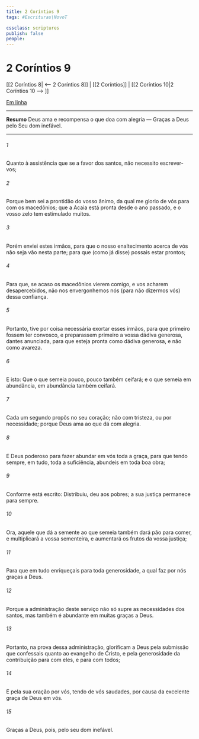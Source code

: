 ```yaml
---
title: 2 Coríntios 9
tags: #Escrituras\NovoT

cssclass: scriptures
publish: false
people:
---
```


# 2 Coríntios 9
[[2 Coríntios 8| <-- 2 Coríntios 8]] | [[2 Coríntios]] | [[2 Coríntios 10|2 Coríntios 10 --> ]]

[Em linha](https://churchofjesuschrist.org/study/scriptures/nt/2-cor/9?lang=por)

---
__Resumo__
Deus ama e recompensa o que doa com alegria — Graças a Deus pelo Seu dom inefável.

---
###### 1 
Quanto à assistência que se  a favor dos santos, não necessito escrever-vos;

###### 2 
Porque bem sei a prontidão do vosso ânimo, da qual me glorio de vós para com os macedônios; que a Acaia está pronta desde o ano passado, e o vosso zelo tem estimulado muitos.

###### 3 
Porém enviei estes irmãos, para que o nosso enaltecimento acerca de vós não seja vão nesta parte; para que (como já disse) possais estar prontos;

###### 4 
Para que, se acaso os macedônios vierem comigo, e vos acharem desapercebidos, não nos envergonhemos nós (para não dizermos vós) dessa confiança.

###### 5 
Portanto, tive por coisa necessária exortar esses irmãos, para que primeiro fossem ter convosco, e preparassem primeiro a vossa dádiva generosa,  dantes anunciada, para que esteja pronta como dádiva generosa, e não como avareza.

###### 6 
E  isto: Que o que semeia pouco, pouco também ceifará; e o que semeia em abundância, em abundância também ceifará.

###### 7 
Cada um  segundo propôs no seu coração; não com tristeza, ou por necessidade; porque Deus ama ao que dá com alegria.

###### 8 
E Deus  poderoso para fazer abundar em vós toda a graça, para que tendo sempre, em tudo, toda a suficiência, abundeis em toda boa obra;

###### 9 
Conforme está escrito: Distribuiu, deu aos pobres; a sua justiça permanece para sempre.

###### 10 
Ora, aquele que dá a semente ao que semeia também dará pão para comer, e multiplicará a vossa sementeira, e aumentará os frutos da vossa justiça;

###### 11 
Para que em tudo enriqueçais para toda generosidade, a qual faz  por nós  graças a Deus.

###### 12 
Porque a administração deste serviço não só supre as necessidades dos santos, mas também é abundante em muitas graças  a Deus.

###### 13 
Portanto, na prova dessa administração, glorificam a Deus pela submissão que confessais quanto ao evangelho de Cristo, e pela generosidade da  contribuição para com eles, e para com todos;

###### 14 
E pela sua oração por vós, tendo de vós saudades, por causa da excelente graça de Deus em vós.

###### 15 
Graças a Deus, pois, pelo seu dom inefável.

